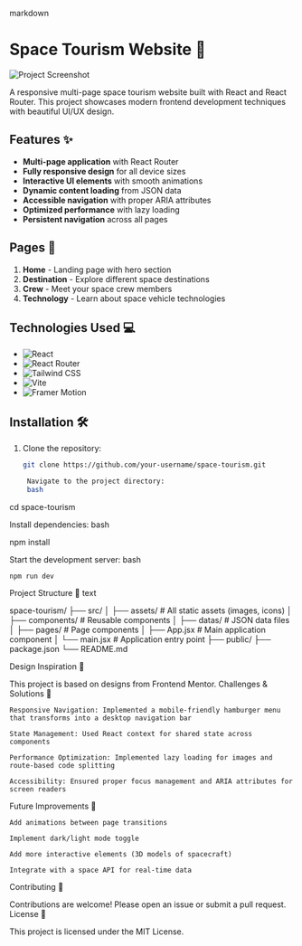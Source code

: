 markdown

# Space Tourism Website 🚀

![Project Screenshot](/src/assets/preview.jpg)

A responsive multi-page space tourism website built with React and React Router. This project showcases modern frontend development techniques with beautiful UI/UX design.

## Features ✨

- **Multi-page application** with React Router
- **Fully responsive design** for all device sizes
- **Interactive UI elements** with smooth animations
- **Dynamic content loading** from JSON data
- **Accessible navigation** with proper ARIA attributes
- **Optimized performance** with lazy loading
- **Persistent navigation** across all pages

## Pages 🌌

1. **Home** - Landing page with hero section
2. **Destination** - Explore different space destinations
3. **Crew** - Meet your space crew members
4. **Technology** - Learn about space vehicle technologies

## Technologies Used 💻

- ![React](https://img.shields.io/badge/-React-61DAFB?logo=react&logoColor=white)
- ![React Router](https://img.shields.io/badge/-React_Router-CA4245?logo=react-router&logoColor=white)
- ![Tailwind CSS](https://img.shields.io/badge/-Tailwind_CSS-38B2AC?logo=tailwind-css&logoColor=white)
- ![Vite](https://img.shields.io/badge/-Vite-646CFF?logo=vite&logoColor=white)
- ![Framer Motion](https://img.shields.io/badge/-Framer_Motion-0055FF?logo=framer&logoColor=white)

## Installation 🛠️

1. Clone the repository:
   ```bash
   git clone https://github.com/your-username/space-tourism.git

    Navigate to the project directory:
    bash

cd space-tourism

Install dependencies:
bash

npm install

Start the development server:
bash

    npm run dev

Project Structure 📂
text

space-tourism/
├── src/
│   ├── assets/            # All static assets (images, icons)
│   ├── components/         # Reusable components
│   ├── datas/              # JSON data files
│   ├── pages/              # Page components
│   ├── App.jsx             # Main application component
│   └── main.jsx            # Application entry point
├── public/
├── package.json
└── README.md

Design Inspiration 🎨

This project is based on designs from Frontend Mentor.
Challenges & Solutions 🧠

    Responsive Navigation: Implemented a mobile-friendly hamburger menu that transforms into a desktop navigation bar

    State Management: Used React context for shared state across components

    Performance Optimization: Implemented lazy loading for images and route-based code splitting

    Accessibility: Ensured proper focus management and ARIA attributes for screen readers

Future Improvements 🔮

    Add animations between page transitions

    Implement dark/light mode toggle

    Add more interactive elements (3D models of spacecraft)

    Integrate with a space API for real-time data

Contributing 🤝

Contributions are welcome! Please open an issue or submit a pull request.
License 📜

This project is licensed under the MIT License.
